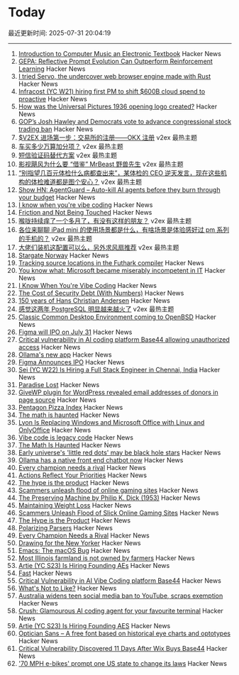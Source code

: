 # Today

最近更新时间: 2025-07-31 20:04:19

--- 
1. [Introduction to Computer Music an Electronic Textbook](https://cmtext.com/) Hacker News
2. [GEPA: Reflective Prompt Evolution Can Outperform Reinforcement Learning](https://arxiviq.substack.com/p/gepa-reflective-prompt-evolution) Hacker News
3. [I tried Servo, the undercover web browser engine made with Rust](https://www.spacebar.news/servo-undercover-web-browser-engine/) Hacker News
4. [Infracost (YC W21) hiring first PM to shift $600B cloud spend to proactive](https://www.ycombinator.com/companies/infracost/jobs/ukwJ299-senior-product-manager) Hacker News
5. [How was the Universal Pictures 1936 opening logo created?](https://movies.stackexchange.com/questions/128020/how-was-the-universal-pictures-1936-opening-logo-created) Hacker News
6. [GOP’s Josh Hawley and Democrats vote to advance congressional stock trading ban](https://www.cbsnews.com/news/hawley-democrats-vote-stock-trading-ban-committee/) Hacker News
7. [$V2EX 进场第一步：交易所的注册——OKX 注册](https://www.v2ex.com/t/1149014) v2ex 最热主题
8. [车买多少万算加分项？](https://www.v2ex.com/t/1148976) v2ex 最热主题
9. [短信验证码替代方案](https://www.v2ex.com/t/1148960) v2ex 最热主题
10. [影视飓风为什么要 “借鉴” MrBeast 野兽先生](https://www.v2ex.com/t/1148955) v2ex 最热主题
11. [“别指望几百元体检什么病都查出来”，某体检的 CEO 逆天发言，现在这些机构的体检难道都是图个安心？](https://www.v2ex.com/t/1148923) v2ex 最热主题
12. [Show HN: AgentGuard – Auto-kill AI agents before they burn through your budget](https://github.com/dipampaul17/AgentGuard) Hacker News
13. [I know when you're vibe coding](https://alexkondov.com/i-know-when-youre-vibe-coding/) Hacker News
14. [Friction and Not Being Touched](https://tante.cc/2025/07/30/friction-and-not-being-touched/) Hacker News
15. [喉咙持续痒了一个多月了，有没有这样的朋友？](https://www.v2ex.com/t/1148938) v2ex 最热主题
16. [各位来聊聊 iPad mini 的使用场景都是什么，有啥场景是体验感好过 pm 系列的手机的？](https://www.v2ex.com/t/1148920) v2ex 最热主题
17. [大佬们装机这配置可以么，另外求风扇推荐](https://www.v2ex.com/t/1148901) v2ex 最热主题
18. [Stargate Norway](https://openai.com/index/introducing-stargate-norway/) Hacker News
19. [Tracking source locations in the Futhark compiler](https://futhark-lang.org/blog/2025-07-29-tracking-source-locations.html) Hacker News
20. [You know what: Microsoft became miserably incompetent in IT](https://mikekaganski.wordpress.com/2025/07/25/microsoft-anybody-home/) Hacker News
21. [I Know When You're Vibe Coding](https://alexkondov.com/i-know-when-youre-vibe-coding/) Hacker News
22. [The Cost of Security Debt (With Numbers)](https://rsolv.dev/blog/real-cost-security-debt-roi) Hacker News
23. [150 years of Hans Christian Andersen](https://www.newstatesman.com/culture/books/book-of-the-day/2025/07/150-years-of-the-bizarre-hans-christian-andersen) Hacker News
24. [感觉这两年 PostgreSQL 明显越来越火了](https://www.v2ex.com/t/1148894) v2ex 最热主题
25. [Classic Common Desktop Environment coming to OpenBSD](https://undeadly.org/cgi?action=article;sid=20250730080301) Hacker News
26. [Figma will IPO on July 31](https://www.figma.com/blog/ipo-pricing/) Hacker News
27. [Critical vulnerability in AI coding platform Base44 allowing unauthorized access](https://www.wiz.io/blog/critical-vulnerability-base44) Hacker News
28. [Ollama's new app](https://ollama.com/blog/new-app) Hacker News
29. [Figma Announces IPO](https://www.figma.com/blog/ipo-pricing/) Hacker News
30. [Sei (YC W22) Is Hiring a Full Stack Engineer in Chennai, India](https://www.ycombinator.com/companies/sei/jobs/LeAtLYf-full-stack-engineer-typescript-react-gen-ai) Hacker News
31. [Paradise Lost](https://alexandermigdal.com/paradise-lost/) Hacker News
32. [GiveWP plugin for WordPress revealed email addresses of donors in page source](https://corbettreport.com/data-leak-at-corbett-report/) Hacker News
33. [Pentagon Pizza Index](https://www.pizzint.watch/) Hacker News
34. [The math is haunted](https://overreacted.io/the-math-is-haunted/) Hacker News
35. [Lyon Is Replacing Windows and Microsoft Office with Linux and OnlyOffice](https://www.zdnet.com/article/this-city-is-dumping-microsoft-office-and-windows-for-onlyoffice-and-linux-heres-why/) Hacker News
36. [Vibe code is legacy code](https://blog.val.town/vibe-code) Hacker News
37. [The Math Is Haunted](https://overreacted.io/the-math-is-haunted/) Hacker News
38. [Early universe's 'little red dots' may be black hole stars](https://www.science.org/content/article/early-universe-s-little-red-dots-may-be-black-hole-stars) Hacker News
39. [Ollama has a native front end chatbot now](https://ollama.com/blog/new-app) Hacker News
40. [Every champion needs a rival](https://tombrady.com/posts/every-champion-needs-a-rival) Hacker News
41. [Actions Reflect Your Priorities](https://tombrady.com/posts/your-actions-reflect-your-priorities) Hacker News
42. [The hype is the product](https://rys.io/en/180.html) Hacker News
43. [Scammers unleash flood of online gaming sites](https://krebsonsecurity.com/2025/07/scammers-unleash-flood-of-slick-online-gaming-sites/) Hacker News
44. [The Preserving Machine by Philip K. Dick (1953)](https://archive.org/details/Fantasy_Science_Fiction_v004n06_1953-06) Hacker News
45. [Maintaining Weight Loss](https://macrofactorapp.com/maintain-weight-loss/) Hacker News
46. [Scammers Unleash Flood of Slick Online Gaming Sites](https://krebsonsecurity.com/2025/07/scammers-unleash-flood-of-slick-online-gaming-sites/) Hacker News
47. [The Hype is the Product](https://rys.io/en/180.html) Hacker News
48. [Polarizing Parsers](https://flak.tedunangst.com/post/polarizing-parsers) Hacker News
49. [Every Champion Needs a Rival](https://tombrady.com/posts/every-champion-needs-a-rival) Hacker News
50. [Drawing for the New Yorker](https://lizadonnelly.substack.com/p/drawing-for-the-new-yorker) Hacker News
51. [Emacs: The macOS Bug](https://xlii.space/eng/emacs-the-macos-bug/) Hacker News
52. [Most Illinois farmland is not owned by farmers](https://www.chicagotribune.com/2025/06/01/illinois-farming-ownership-climate-change/) Hacker News
53. [Artie (YC S23) Is Hiring Founding AEs](https://www.ycombinator.com/companies/artie/jobs/CfSrcAH-founding-ae) Hacker News
54. [Fast](https://www.catherinejue.com/fast) Hacker News
55. [Critical Vulnerability in AI Vibe Coding platform Base44](https://www.wiz.io/blog/critical-vulnerability-base44) Hacker News
56. [What's Not to Like?](https://theamericanscholar.org/whats-not-to-like/) Hacker News
57. [Australia widens teen social media ban to YouTube, scraps exemption](https://www.reuters.com/legal/litigation/australia-widens-teen-social-media-ban-youtube-scraps-exemption-2025-07-29/) Hacker News
58. [Crush: Glamourous AI coding agent for your favourite terminal](https://github.com/charmbracelet/crush) Hacker News
59. [Artie (YC S23) Is Hiring Founding AES](https://www.ycombinator.com/companies/artie/jobs/CfSrcAH-founding-ae) Hacker News
60. [Optician Sans – A free font based on historical eye charts and optotypes](https://optician-sans.com/) Hacker News
61. [Critical Vulnerability Discovered 11 Days After Wix Buys Base44](https://www.wiz.io/blog/critical-vulnerability-base44) Hacker News
62. ['70 MPH e-bikes' prompt one US state to change its laws](https://electrek.co/2025/07/29/70-mph-e-bikes-prompt-one-us-state-to-change-its-laws/) Hacker News
